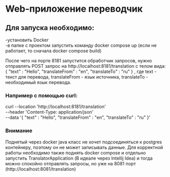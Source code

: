 # Web-приложение переводчик

## Для запуска необходимо:

-установить Docker  
-в папке с проектом запустить команду docker compose up (если не работает, то сначала docker compose build)

После чего на порте 8181 запустится обработчик запросов, нужно отправлять POST запрос на http://localhost:8181/translation с телом вида:  
{
    "text" : "Hello",
    "translateFrom" : "en",
    "translateTo" : "ru"
} 
, где text - текст для перевода, translateFrom - язык источника, translateTo - необходимый язык перевода.

### Например с помощью curl:
curl --location 'http://localhost:8181/translation' \
--header 'Content-Type: application/json' \
--data '{
    "text" : "Hello",
    "translateFrom" : "en",
    "translateTo" : "ru"
}'

### Внимание
Поднятый через docker java класс не хочет подсоединяться к postgres контейнеру, поэтому он не может записывать данные. Для корректной работы необходимо также поднять docker compose и отдельно запустить TranslatorApplication (В идеале через Intellij Idea) и тогда можно спокойно отправлять запросы, но уже на 8081 порт (http://localhost:8081/translation)

